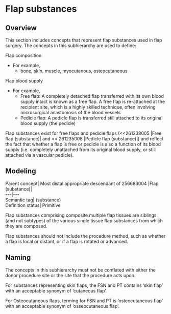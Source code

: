 # Flap substances

## Overview

This section includes concepts that represent flap substances used in flap surgery. The concepts in this subhierarchy are used to define:

Flap composition

  * For example,
    * bone, skin, muscle, myocutanous, osteocutaneous

Flap blood supply

  * For example,
    * Free flap: A completely detached flap transferred with its own blood supply intact is known as a free flap. A free flap is re-attached at the recipient site, which is a highly skilled technique, often involving microsurgical anastomosis of the blood vessels
    * Pedicle flap: A pedicle flap is transferred still attached to its original blood supply (the pedicle)

Flap substances exist for free flaps and pedicle flaps (<<261238005 |Free flap (substance)| and << 261235008 |Pedicle flap (substance)|) and reflect the fact that whether a flap is free or pedicle is also a function of its blood supply (i.e. completely unattached from its original blood supply, or still attached via a vascular pedicle).

## Modeling

Parent concept| Most distal appropriate descendant of 256683004 |Flap (substance)|  
---|---  
Semantic tag| (substance)  
Definition status| Primitive  
  
Flap substances comprising composite multiple flap tissues are siblings (and not subtypes) of the various single tissue flap substances from which they are composed.

Flap substances should not include the procedure method, such as whether a flap is local or distant, or if a flap is rotated or advanced.

## Naming

The concepts in this subhierarchy must not be conflated with either the donor procedure site or the site that the procedure acts upon.

For substances representing skin flaps, the FSN and PT contains ‘skin flap’ with an acceptable synonym of ‘cutaneous flap’.

For Osteocutaneous flaps, terming for FSN and PT is ‘osteocutaneous flap’ with an acceptable synonym of ‘osseocutaneous flap’.

